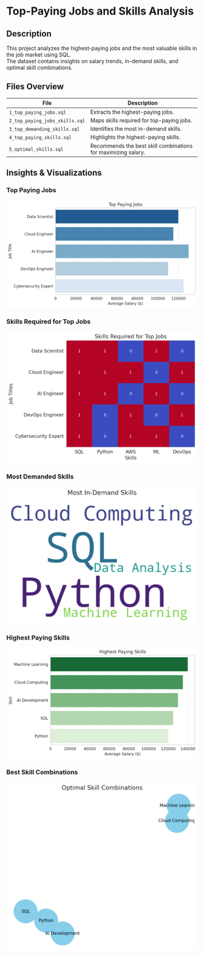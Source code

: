 # Top-Paying Jobs and Skills Analysis  

## Description  
This project analyzes the highest-paying jobs and the most valuable skills in the job market using SQL.  
The dataset contains insights on salary trends, in-demand skills, and optimal skill combinations.  

## Files Overview  
| File | Description |
|------|------------|
| `1_top_paying_jobs.sql` | Extracts the highest-paying jobs. |
| `2_top_paying_jobs_skills.sql` | Maps skills required for top-paying jobs. |
| `3_top_demanding_skills.sql` | Identifies the most in-demand skills. |
| `4_top_paying_skills.sql` | Highlights the highest-paying skills. |
| `5_optimal_skills.sql` | Recommends the best skill combinations for maximizing salary. |

## Insights & Visualizations  

### **Top Paying Jobs**  
![Top Paying Jobs](https://github.com/AjumalAsharaf/VSCODE/blob/main/top_paying_jobs.png?raw=true)


### **Skills Required for Top Jobs**  
![Top Paying Jobs Skills](https://github.com/AjumalAsharaf/VSCODE/blob/main/top_paying_jobs_skills.png?raw=true)


### **Most Demanded Skills**  
![Top Demanding Skills](https://github.com/AjumalAsharaf/VSCODE/blob/main/top_demanding_skills.png?raw=true)


### **Highest Paying Skills**  
![Top Paying Skills](https://github.com/AjumalAsharaf/VSCODE/blob/main/top_paying_skills.png?raw=true)


### **Best Skill Combinations**  
![Optimal Skills](https://github.com/AjumalAsharaf/VSCODE/blob/main/optimal_skills.png?raw=true)



